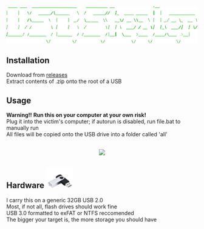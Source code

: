<p align=center>
  <br>
  <a href="https://github.com/skylartr/USB-Stealer" target="_blank"><img src="images/usb-stealer-ascii.png"/></a>
  <br>
  </p>
  
## Installation
Download from [releases](https://github.com/skylartr/USB-Stealer/releases) <br>
Extract contents of .zip onto the root of a USB
## Usage
**Warning!!** **Run this on your computer at your own risk!** <br>
Plug it into the victim's computer; if autorun is disabled, run file.bat to manually run <br>
All files will be copied onto the USB drive into a folder called 'all' <br>

<p align=center>
  <br>
  <a href="https://github.com/skylartr/USB-Stealer" target="_blank"><img src="https://raw.githubusercontent.com/skylartr/USB-Stealer/refs/heads/main/images/use.gif"/></a>
  </p>

  ## Hardware ![usb](/images/usb.png)
I carry this on a generic 32GB USB 2.0 <br>
Most, if not all, flash drives should work fine <br>
USB 3.0 formatted to exFAT or NTFS reccomended <br>
The bigger your target is, the more storage you should have <br>
